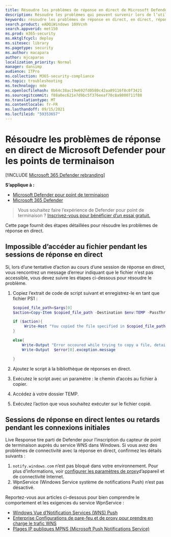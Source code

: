 ```yaml
---
title: Résoudre les problèmes de réponse en direct de Microsoft Defender pour les points de terminaison
description: Résoudre les problèmes qui peuvent survenir lors de l’utilisation d’une réponse en direct dans Microsoft Defender pour le point de terminaison
keywords: résoudre les problèmes de réponse en direct, en direct, réponse, verrouillé, fichier
search.product: eADQiWindows 10XVcnh
search.appverid: met150
ms.prod: m365-security
ms.mktglfcycl: deploy
ms.sitesec: library
ms.pagetype: security
ms.author: macapara
author: mjcaparas
localization_priority: Normal
manager: dansimp
audience: ITPro
ms.collection: M365-security-compliance
ms.topic: troubleshooting
ms.technology: mde
ms.openlocfilehash: 0b64c38ac19e692fd0580c42aa89116f8c0f3421
ms.sourcegitcommit: f88a0ec621e7d9bc5f376eeaf70c8a9800711f88
ms.translationtype: MT
ms.contentlocale: fr-FR
ms.lasthandoff: 09/15/2021
ms.locfileid: "59353657"
---
```

# <a name="troubleshoot-microsoft-defender-for-endpoint-live-response-issues"></a>Résoudre les problèmes de réponse en direct de Microsoft Defender pour les points de terminaison

[!INCLUDE [Microsoft 365 Defender rebranding](../../includes/microsoft-defender.md)]

**S’applique à :**
- [Microsoft Defender pour point de terminaison](https://go.microsoft.com/fwlink/p/?linkid=2154037)
- [Microsoft 365 Defender](https://go.microsoft.com/fwlink/?linkid=2118804)

> Vous souhaitez faire l’expérience de Defender pour point de terminaison ? [Inscrivez-vous pour bénéficier d’un essai gratuit.](https://signup.microsoft.com/create-account/signup?products=7f379fee-c4f9-4278-b0a1-e4c8c2fcdf7e&ru=https://aka.ms/MDEp2OpenTrial?ocid=docs-wdatp-pullalerts-abovefoldlink)

Cette page fournit des étapes détaillées pour résoudre les problèmes de réponse en direct.

## <a name="file-cannot-be-accessed-during-live-response-sessions"></a>Impossible d’accéder au fichier pendant les sessions de réponse en direct

Si, lors d’une tentative d’action au cours d’une session de réponse en direct, vous rencontrez un message d’erreur indiquant que le fichier n’est pas accessible, vous devez suivre les étapes ci-dessous pour résoudre le problème.

1. Copiez l’extrait de code de script suivant et enregistrez-le en tant que fichier PS1 :

    ```powershell
    $copied_file_path=$args[0]
    $action=Copy-Item $copied_file_path -Destination $env:TEMP -PassThru -ErrorAction silentlyContinue

    if ($action){
         Write-Host "You copied the file specified in $copied_file_path to $env:TEMP Succesfully"
    }

    else{
        Write-Output "Error occoured while trying to copy a file, details:"
        Write-Output  $error[0].exception.message

    }
    ```

2. Ajoutez le script à la bibliothèque de réponses en direct.
3. Exécutez le script avec un paramètre : le chemin d’accès au fichier à copier.
4. Accédez à votre dossier TEMP.
5. Exécutez l’action que vous souhaitez exécuter sur le fichier copié.

## <a name="slow-live-response-sessions-or-delays-during-initial-connections"></a>Sessions de réponse en direct lentes ou retards pendant les connexions initiales

Live Response tire parti de Defender pour l’inscription du capteur de point de terminaison auprès du service WNS dans Windows. Si vous avez des problèmes de connectivité avec la réponse en direct, confirmez les détails suivants :

1. `notify.windows.com` n’est pas bloqué dans votre environnement. Pour plus d’informations, voir [configurer les paramètres de proxy](configure-proxy-internet.md#enable-access-to-microsoft-defender-for-endpoint-service-urls-in-the-proxy-server)d’appareil et de connectivité Internet.
2. WpnService (Windows Service système de notifications Push) n’est pas désactivé.

Reportez-vous aux articles ci-dessous pour bien comprendre le comportement et les exigences du service WpnService :

- [Windows Vue d’Notification Services (WNS) Push](/windows/uwp/design/shell/tiles-and-notifications/windows-push-notification-services--wns--overview)
- [Enterprise Configurations de pare-feu et de proxy pour prendre en charge le trafic WNS](/windows/uwp/design/shell/tiles-and-notifications/firewall-allowlist-config)
- [Plages IP publiques MPNS (Microsoft Push Notifications Service)](https://www.microsoft.com/download/details.aspx?id=44535)

